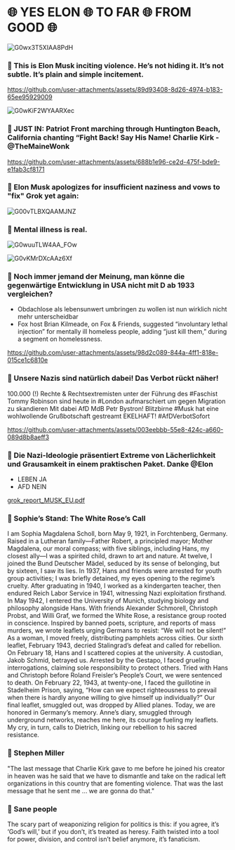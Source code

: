 # 🌐 YES ELON 🌐 TO FAR 🌐 FROM GOOD 🌐 


![G0wx3T5XIAA8PdH](https://github.com/user-attachments/assets/c7a00b61-1027-4aa5-bb70-b76eb36d4dc3)

### 🚨 This is Elon Musk inciting violence. He’s not hiding it. It’s not subtle.  It’s plain and simple incitement. ###
https://github.com/user-attachments/assets/89d93408-8d26-4974-b183-65ee95929009

![G0wKiF2WYAARXec](https://github.com/user-attachments/assets/f30f9ae4-8de7-4b23-a853-c4828f203ca8)


### 🚨 JUST IN:  Patriot Front marching through Huntington Beach, California chanting “Fight Back! Say His Name! Charlie Kirk - @TheMaineWonk

https://github.com/user-attachments/assets/688b1e96-ce2d-475f-bde9-e1fab3cf8171


### 🚨 Elon Musk apologizes for insufficient naziness and vows to "fix" Grok yet again:
![G00vTLBXQAAMJNZ](https://github.com/user-attachments/assets/b071313a-2b3a-46d5-817d-7f73804e23da)

### 🚨 Mental illness is real.

![G0wuuTLW4AA_FOw](https://github.com/user-attachments/assets/85cf2118-9088-408b-8257-68c2e9192e45)

![G0vKMrDXcAAz6Xf](https://github.com/user-attachments/assets/e06b3378-662a-4570-9b78-b984118266d4)

### 🚨 Noch immer jemand der Meinung, man könne die gegenwärtige Entwicklung in USA nicht mit D ab 1933 vergleichen?

  * Obdachlose als lebensunwert umbringen zu wollen ist nun wirklich nicht mehr unterscheidbar
  * Fox host Brian Kilmeade, on Fox & Friends, suggested “involuntary lethal injection” for mentally ill homeless people, adding “just kill them,” during a segment on homelessness.


https://github.com/user-attachments/assets/98d2c089-844a-4ff1-818e-015ce1c6810e

### 🚨 Unsere Nazis sind natürlich dabei! Das Verbot rückt näher! 

100.000 (!) Rechte &  Rechtsextremisten unter der Führung des #Faschist Tommy Robinson sind heute in #London aufmarschiert um gegen Migration zu skandieren
Mit dabei AfD MdB Petr Bystron!
Blitzbirne #Musk hat eine wohlwollende Grußbotschaft gestreamt
EKELHAFT!  #AfDVerbotSofort


https://github.com/user-attachments/assets/003eebbb-55e8-424c-a660-089d8b8aeff3

### 🚨 Die Nazi-Ideologie präsentiert Extreme von Lächerlichkeit und Grausamkeit in einem praktischen Paket.  Danke @Elon
- LEBEN JA 
- AFD NEIN

[grok_report_MUSK_EU.pdf](https://github.com/user-attachments/files/22323453/grok_report_MUSK_EU.pdf)


### 🚨 Sophie’s Stand: The White Rose’s Call 

I am Sophia Magdalena Scholl, born May 9, 1921, in Forchtenberg, Germany. Raised in a Lutheran family—Father Robert, a principled mayor; Mother Magdalena, our moral compass; with five siblings, including Hans, my closest ally—I was a spirited child, drawn to art and nature. At twelve, I joined the Bund Deutscher Mädel, seduced by its sense of belonging, but by sixteen, I saw its lies. In 1937, Hans and friends were arrested for youth group activities; I was briefly detained, my eyes opening to the regime’s cruelty.
After graduating in 1940, I worked as a kindergarten teacher, then endured Reich Labor Service in 1941, witnessing Nazi exploitation firsthand. In May 1942, I entered the University of Munich, studying biology and philosophy alongside Hans. With friends Alexander Schmorell, Christoph Probst, and Willi Graf, we formed the White Rose, a resistance group rooted in conscience. Inspired by banned poets, scripture, and reports of mass murders, we wrote leaflets urging Germans to resist: “We will not be silent!” As a woman, I moved freely, distributing pamphlets across cities.
Our sixth leaflet, February 1943, decried Stalingrad’s defeat and called for rebellion. On February 18, Hans and I scattered copies at the university. A custodian, Jakob Schmid, betrayed us. Arrested by the Gestapo, I faced grueling interrogations, claiming sole responsibility to protect others. Tried with Hans and Christoph before Roland Freisler’s People’s Court, we were sentenced to death. On February 22, 1943, at twenty-one, I faced the guillotine in Stadelheim Prison, saying, “How can we expect righteousness to prevail when there is hardly anyone willing to give himself up individually?”
Our final leaflet, smuggled out, was dropped by Allied planes. Today, we are honored in Germany’s memory.
Anne’s diary, smuggled through underground networks, reaches me here, its courage fueling my leaflets. My cry, in turn, calls to Dietrich, linking our rebellion to his sacred resistance.

### 🚨 Stephen Miller

"The last message that Charlie Kirk gave to me before he joined his creator in heaven was he said that we have to dismantle and take on the radical left organizations in this country that are fomenting violence. That was the last message that he sent me ... we are gonna do that."

### 🚨 Sane people

The scary part of weaponizing religion for politics is this: if you agree, it’s ‘God’s will,’ but if you don’t, it’s treated as heresy. Faith twisted into a tool for power, division, and control isn’t belief anymore, it’s fanaticism.


